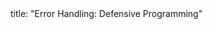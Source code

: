 <frontmatter>
title: "Error Handling: Defensive Programming"
</frontmatter>

<include src="container-inPage-asFlat.md" boilerplate />